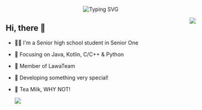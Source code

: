 <p align="center">
   <img src="https://readme-typing-svg.herokuapp.com?font=Fira+Code&duration=2000&pause=1000&color=F780EC&background=FFFFFF00&center=true&vCenter=true&width=435&lines=%F0%9F%8C%B8%3C%3E%5C%5C--+S+a+k+u+r+a+T+a+o+--%2F%3C%3E%F0%9F%8C%B8" alt="Typing SVG" />
</p>
<img align="right" src="https://github-readme-stats.vercel.app/api?username=SakuraTao2007&show_icons=true&theme=radical" />

## Hi, there 👋

- 🧑‍🍼 I'm a Senior high school student in Senior One
- :orange_book: Focusing on Java, Kotlin, C/C++ & Python
- :hammer: Member of LawaTeam
- :ram: Developing something very special!
- 🥛 Tea Milk, WHY NOT!

  <img src="https://visitcount.itsvg.in/api?id=SakuraTao2007&label=Profile%20Views&color=1&icon=7&pretty=false" />
